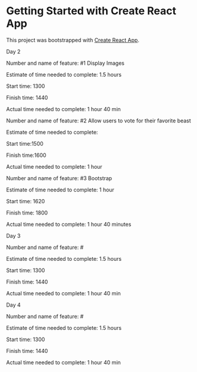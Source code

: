 # Getting Started with Create React App

This project was bootstrapped with [Create React App](https://github.com/facebook/create-react-app).

Day 2

Number and name of feature: #1 Display Images

Estimate of time needed to complete: 1.5 hours

Start time: 1300

Finish time: 1440

Actual time needed to complete: 1 hour 40 min

Number and name of feature: #2 Allow users to vote for their favorite beast

Estimate of time needed to complete: 

Start time:1500

Finish time:1600

Actual time needed to complete: 1 hour

Number and name of feature: #3 Bootstrap

Estimate of time needed to complete: 1 hour

Start time: 1620

Finish time: 1800

Actual time needed to complete: 1 hour 40 minutes

Day 3

Number and name of feature: # 

Estimate of time needed to complete: 1.5 hours

Start time: 1300

Finish time: 1440

Actual time needed to complete: 1 hour 40 min

Day 4

Number and name of feature: # 

Estimate of time needed to complete: 1.5 hours

Start time: 1300

Finish time: 1440

Actual time needed to complete: 1 hour 40 min

